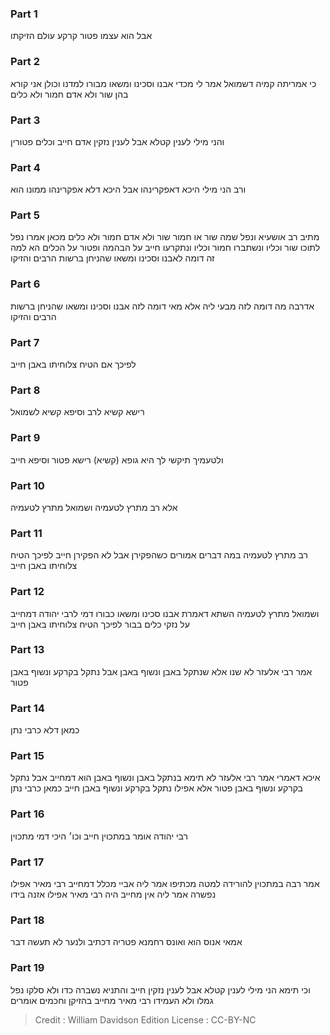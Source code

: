 
### Part 1
אבל הוא עצמו פטור קרקע עולם הזיקתו

### Part 2
כי אמריתה קמיה דשמואל אמר לי מכדי אבנו וסכינו ומשאו מבורו למדנו וכולן אני קורא בהן שור ולא אדם חמור ולא כלים

### Part 3
והני מילי לענין קטלא אבל לענין נזקין אדם חייב וכלים פטורין

### Part 4
ורב הני מילי היכא דאפקרינהו אבל היכא דלא אפקרינהו ממונו הוא

### Part 5
מתיב רב אושעיא ונפל שמה שור או חמור שור ולא אדם חמור ולא כלים מכאן אמרו נפל לתוכו שור וכליו ונשתברו חמור וכליו ונתקרעו חייב על הבהמה ופטור על הכלים הא למה זה דומה לאבנו וסכינו ומשאו שהניחן ברשות הרבים והזיקו

### Part 6
אדרבה מה דומה לזה מבעי ליה אלא מאי דומה לזה אבנו וסכינו ומשאו שהניחן ברשות הרבים והזיקו

### Part 7
לפיכך אם הטיח צלוחיתו באבן חייב

### Part 8
רישא קשיא לרב וסיפא קשיא לשמואל

### Part 9
ולטעמיך תיקשי לך היא גופא (קשיא) רישא פטור וסיפא חייב

### Part 10
אלא רב מתרץ לטעמיה ושמואל מתרץ לטעמיה

### Part 11
רב מתרץ לטעמיה במה דברים אמורים כשהפקירן אבל לא הפקירן חייב לפיכך הטיח צלוחיתו באבן חייב

### Part 12
ושמואל מתרץ לטעמיה השתא דאמרת אבנו סכינו ומשאו כבורו דמי לרבי יהודה דמחייב על נזקי כלים בבור לפיכך הטיח צלוחיתו באבן חייב

### Part 13
אמר רבי אלעזר לא שנו אלא שנתקל באבן ונשוף באבן אבל נתקל בקרקע ונשוף באבן פטור

### Part 14
כמאן דלא כרבי נתן

### Part 15
איכא דאמרי אמר רבי אלעזר לא תימא בנתקל באבן ונשוף באבן הוא דמחייב אבל נתקל בקרקע ונשוף באבן פטור אלא אפילו נתקל בקרקע ונשוף באבן חייב כמאן כרבי נתן

### Part 16
רבי יהודה אומר במתכוין חייב וכו׳ היכי דמי מתכוין

### Part 17
אמר רבה במתכוין להורידה למטה מכתיפו אמר ליה אביי מכלל דמחייב רבי מאיר אפילו נפשרה אמר ליה אין מחייב היה רבי מאיר אפילו אזנה בידו

### Part 18
אמאי אנוס הוא ואונס רחמנא פטריה דכתיב ולנער לא תעשה דבר

### Part 19
וכי תימא הני מילי לענין קטלא אבל לענין נזקין חייב והתניא נשברה כדו ולא סלקו נפל גמלו ולא העמידו רבי מאיר מחייב בהזיקן וחכמים אומרים

>Credit : William Davidson Edition
>License : CC-BY-NC